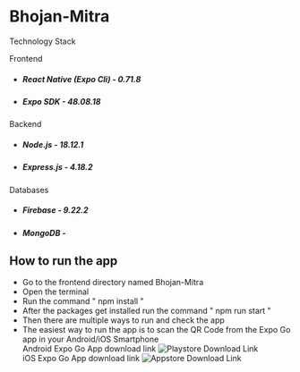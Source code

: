 # Bhojan-Mitra

Technology Stack

Frontend
- <h5>React Native (Expo Cli) - 0.71.8</h5>
- <h5>Expo SDK - 48.08.18</h5>

Backend
- <h5>Node.js - 18.12.1</h5>
- <h5>Express.js - 4.18.2</h5>

Databases
- <h5>Firebase - 9.22.2</h5>
- <h5>MongoDB - </h5>

## How to run the app
+ Go to the frontend directory named Bhojan-Mitra
+ Open the terminal
+ Run the command " npm install "
+ After the packages get installed run the command " npm run start "
+ Then there are multiple ways to run and check the app
+ The easiest way to run the app is to scan the QR Code from the Expo Go app in your Android/iOS Smartphone <br>
  Android Expo Go App download link ![Playstore Download Link](https://play.google.com/store/apps/details?id=host.exp.exponent&hl=en&gl=US) <br>
  iOS Expo Go App download link ![Appstore Download Link](https://apps.apple.com/us/app/expo-go/id982107779)
